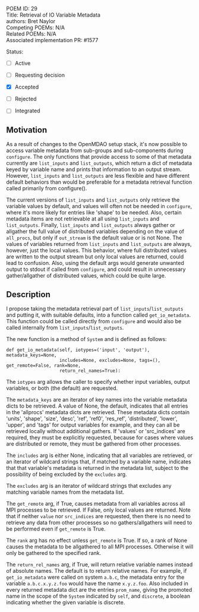 POEM ID:  29  
Title:   Retrieval of IO Variable Metadata  
authors: Bret Naylor   
Competing POEMs: N/A  
Related POEMs: N/A  
Associated implementation PR: #1577  

Status:

- [ ] Active
- [ ] Requesting decision
- [x] Accepted
- [ ] Rejected
- [ ] Integrated


Motivation
----------

As a result of changes to the OpenMDAO setup stack, it's now possible to access variable metadata
from sub-groups and sub-components during `configure`.  The only functions that provide access
to some of that metadata currently are `list_inputs` and `list_outputs`, which return a dict of 
metadata keyed by variable name and prints that information to an output stream.  However,
`list_inputs` and `list_outputs` are less flexible and have different default behaviors than would
be preferable for a metadata retrieval function called primarily from configure().  

The current versions of `list_inputs` and `list_outputs` only retrieve the variable 
values by default, and values will often not be needed in `configure`, where it's more likely
for entries like 'shape' to be needed.  Also, certain metadata items are not retrievable 
at all using `list_inputs` and `list_outputs`.  Finally, `list_inputs` and `list_outputs` always gather
or allgather the full value of distributed variables depending on the value of `all_procs`, but only if
`out_stream` is the default value or is not None.  The values of variables returned from 
`list_inputs` and `list_outputs` are always, however, just the local values.  This
behavior, where full distributed values are written to the output stream but only local values
are returned, could lead to confusion.  Also, using the default args would generate unwanted
output to stdout if called from `configure`, and could result in unnecessary gather/allgather of distributed 
values, which could be quite large.


Description
-----------

I propose taking the metadata retrieval part of `list_inputs`/`list_outputs` and putting it, with 
suitable defaults, into a function called `get_io_metadata`.  This function could be called directly 
from `configure` and would also be called internally from `list_inputs`/`list_outputs`.

The new function is a method of `System` and is defined as follows:

```
def get_io_metadata(self, iotypes=('input', 'output'), metadata_keys=None,
                    includes=None, excludes=None, tags=(), get_remote=False, rank=None,
                    return_rel_names=True):
```

The `iotypes` arg allows the caller to specify whether input variables, output variables, or
both (the default) are requested.

The `metadata_keys` are an iterator of key names into the variable metadata dicts to
be retrieved.  A value of None, the default, indicates that all entries in the 'allprocs'
metadata dicts are retrieved.  These metadata dicts contain 'units', 'shape', 'size', 'desc',
'ref', 'ref0', 'res_ref', 'distributed', 'lower', 'upper', and 'tags' for output variables
for example, and they can all be retrieved locally without additional gathers.
If 'values' or 'src_indices' are required, they must be explicitly requested, because for 
cases where values are distributed or remote, they must be gathered from other processes.

The `includes` arg is either None, indicating that all variables are retrieved, or
an iterator of wildcard strings that, if matched by a variable name, indicates that that 
variable's metadata is returned in the metadata list, subject to the possibility of
being excluded by the `excludes` arg.

The `excludes` arg is an iterator of wildcard strings that excludes any matching
variable names from the metadata list.

The `get_remote` arg, if True, causes metadata from all variables across all MPI processes
to be retrieved.  If False, only local values are returned.  Note that if neither `value` nor
`src_indices` are requested, then there is no need to retrieve any data from other
processes so no gathers/allgathers will need to be performed even if `get_remote` is True.

The `rank` arg has no effect unless `get_remote` is True.  If so, a rank of None causes the 
metadata to be allgathered to all MPI processes.  Otherwise it will only be gathered 
to the specified rank.

The `return_rel_names` arg, if True, will return relative variable names instead of 
absolute names.  The default is to return relative names. For example,
if `get_io_metadata` were called on system `a.b.c`, the metadata entry for the variable 
`a.b.c.x.y.z.foo` would have the name `x.y.z.foo`.  Also included in every returned metadata
dict are the entries `prom_name`, giving the promoted name in the scope of the `System`
indicated by `self`, and `discrete`, a boolean indicating whether the given variable is 
discrete.

